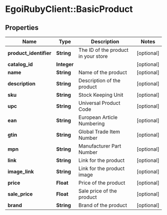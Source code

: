 # EgoiRubyClient::BasicProduct

## Properties
Name | Type | Description | Notes
------------ | ------------- | ------------- | -------------
**product_identifier** | **String** | The ID of the product in your store | [optional] 
**catalog_id** | **Integer** |  | [optional] 
**name** | **String** | Name of the product | [optional] 
**description** | **String** | Description of the product | [optional] 
**sku** | **String** | Stock Keeping Unit | [optional] 
**upc** | **String** | Universal Product Code | [optional] 
**ean** | **String** | European Article Numbering | [optional] 
**gtin** | **String** | Global Trade Item Number | [optional] 
**mpn** | **String** | Manufacturer Part Number | [optional] 
**link** | **String** | Link for the product | [optional] 
**image_link** | **String** | Link for the product image | [optional] 
**price** | **Float** | Price of the product | [optional] 
**sale_price** | **Float** | Sale price of the product | [optional] 
**brand** | **String** | Brand of the product | [optional] 


